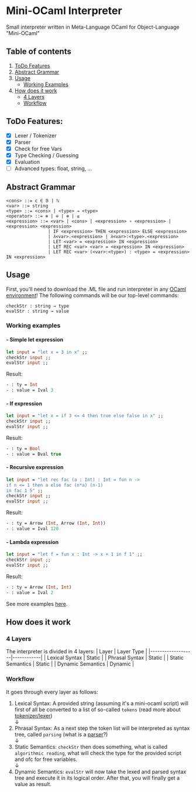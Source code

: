 # Mini-OCaml Interpreter
Small interpreter written in Meta-Language OCaml for Object-Language "Mini-OCaml"

## Table of contents
1. [ToDo Features](https://github.com/david-prv/mini-ocaml#todo-features)
2. [Abstract Grammar](https://github.com/david-prv/mini-ocaml#abstract-grammar)
3. [Usage](https://github.com/david-prv/mini-ocaml#usage)
    * [Working Examples](https://github.com/david-prv/mini-ocaml#working-examples)
5. [How does it work](https://github.com/david-prv/mini-ocaml#how-does-it-work)
    * [4 Layers](https://github.com/david-prv/mini-ocaml#4-layers) 
    * [Workflow](https://github.com/david-prv/mini-ocaml#workflow) 

## ToDo Features:
- [x] Lexer / Tokenizer
- [x] Parser
- [x] Check for free Vars
- [x] Type Checking / Guessing
- [x] Evaluation
- [ ] Advanced types: float, string, ...

## Abstract Grammar
```bnf
<cons> ::= c ∈ 𝔹 | ℕ
<var> ::= string
<type> ::= <cons> | <type> → <type>
<operator> ::= ⊕ | ⊖ | ⊗ | ≤
<expression> ::= <var> | <cons> | <expression> ∘ <expression> | <expression> <expression>
                | IF <expression> THEN <expression> ELSE <expression>
                | 𝜆<var>.<expression> | 𝜆<var>:<type>.<expression>
                | LET <var> = <expression> IN <expression>
                | LET REC <var> <var> = <expression> IN <expression>
                | LET REC <var> (<var>:<type>) : <type> = <expression> IN <expression>
```

## Usage
First, you'll need to download the .ML file and run interpreter in any [OCaml environment](https://github.com/david-prv/mini-ocaml/blob/main/docs/environments.md)!
The following commands will be our top-level commands:
```
checkStr : string → type
evalStr : string → value
```
### Working examples
#### - Simple let expression
```ocaml
let input = "let x = 3 in x" ;;
checkStr input ;;
evalStr input ;;
```
Result:
```ocaml
- : ty = Int
- : value = Ival 3
```
#### - If expression
```ocaml
let input = "let x = if 3 <= 4 then true else false in x" ;;
checkStr input ;;
evalStr input ;;
```
Result:
```ocaml
- : ty = Bool
- : value = Bval true
```
#### - Recursive expression
```ocaml
let input = "let rec fac (a : Int) : Int = fun n ->
if n <= 1 then a else fac (n*a) (n-1) 
in fac 1 5" ;;
checkStr input ;;
evalStr input ;;
```
Result:
```ocaml
- : ty = Arrow (Int, Arrow (Int, Int))
- : value = Ival 120
```
#### - Lambda expression
```ocaml
let input = "let f = fun x : Int -> x + 1 in f 1" ;;
checkStr input ;;
evalStr input ;;
```
Result:
```ocaml
- : ty = Arrow (Int, Int)
- : value = Ival 2
```

See more examples [here](https://github.com/david-prv/mini-ocaml/blob/main/docs/examples.md).

## How does it work
### 4 Layers
The interpreter is divided in 4 layers:
| Layer             | Layer Type |
|-------------------|------------|
| Lexical Syntax    | Static     |
| Phrasal Syntax    | Static     |
| Static Semantics  | Static     |
| Dynamic Semantics | Dynamic    |

### Workflow
It goes through every layer as follows:
  
1. Lexical Syntax: A provided string (assuming it's a mini-ocaml script) will first of all be converted to a list of so-called ``tokens`` (read more about [tokenizer/lexer](https://bit.ly/3HAZn9x))  
↓
2. Phrasal Syntax: As a next step the token list will be interpreted as syntax tree, called ``parsing`` (what is a [parser](https://de.wikipedia.org/wiki/Parser)?)  
↓
3. Static Semantics: ``checkStr`` then does something, what is called ``algorithmic reading``, what will check the type for the provided script and ofc for free variables.  
↓
4. Dynamic Semantics: ``evalStr`` will now take the lexed and parsed syntax tree and execute it in its logical order. After that, you will finally get a value as result.
